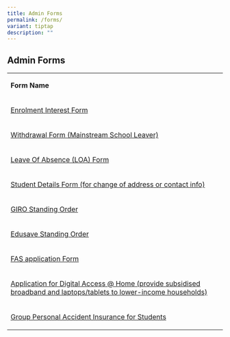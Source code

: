 ```yaml
---
title: Admin Forms
permalink: /forms/
variant: tiptap
description: ""
---
```

<h2>Admin Forms</h2>
<table style="minWidth: 25px">
<colgroup>
<col>
</colgroup>
<tbody>
<tr>
<td rowspan="1" colspan="1">
<p><strong>Form Name</strong>
</p>
</td>
</tr>
<tr>
<td rowspan="1" colspan="1">
<p><a href="https://form.gov.sg/6850cfc0eb41927ee8c317cd" rel="noopener nofollow" target="_blank">Enrolment Interest Form</a>
</p>
</td>
</tr>
<tr>
<td rowspan="1" colspan="1">
<p><a href="https://go.gov.sg/tgps-withdrawal-form" rel="noopener nofollow" target="_blank">Withdrawal Form (Mainstream School Leaver)</a>
</p>
</td>
</tr>
<tr>
<td rowspan="1" colspan="1">
<p><a href="https://form.gov.sg/6889b270d47d9e631fd01670" rel="noopener nofollow" target="_blank">Leave Of Absence (LOA) Form</a>
</p>
</td>
</tr>
<tr>
<td rowspan="1" colspan="1">
<p><a href="https://pg.moe.edu.sg/forms/sdf" rel="noopener nofollow" target="_blank">Student Details Form (for change of address or contact info)</a>
</p>
</td>
</tr>
<tr>
<td rowspan="1" colspan="1">
<p><a href="https://www.moe.gov.sg/financial-matters/fees/egiro" rel="noopener nofollow" target="_blank">GIRO Standing Order</a>
</p>
</td>
</tr>
<tr>
<td rowspan="1" colspan="1">
<p><a href="https://form.gov.sg/68511c58e85a5dd195cf326f" rel="noopener nofollow" target="_blank">Edusave Standing Order</a>
</p>
</td>
</tr>
<tr>
<td rowspan="1" colspan="1">
<p><a href="https://form.gov.sg/68369b40a990b6224d671c5d" rel="noopener nofollow" target="_blank">FAS application Form</a>
</p>
</td>
</tr>
<tr>
<td rowspan="1" colspan="1">
<p><a href="https://www.imda.gov.sg/how-we-can-help/digital-access-at-home" rel="noopener nofollow" target="_blank">Application for Digital Access @ Home (provide subsidised broadband and laptops/tablets to lower-income households)</a>
</p>
</td>
</tr>
<tr>
<td rowspan="1" colspan="1">
<p><a href="https://www.income.com.sg/group-insurance-for-schools-and-centres-and-moe/group-personal-accident-for-students" rel="noopener nofollow" target="_blank">Group Personal Accident Insurance for Students</a>
</p>
</td>
</tr>
</tbody>
</table>
<p>&nbsp;</p>
<p>&nbsp;</p>